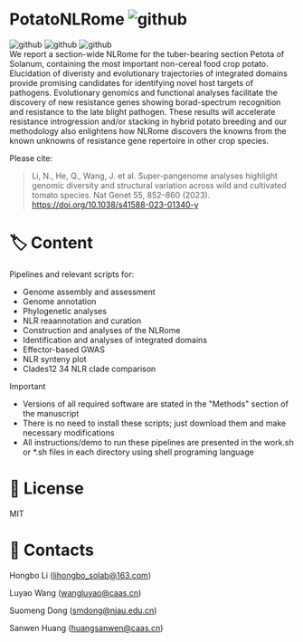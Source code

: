 # PotatoNLRome ![github](https://img.shields.io/badge/3C-Certification-red)
![github](https://img.shields.io/badge/Potato-gold)   ![github](https://img.shields.io/badge/NLRome-pink)     ![github](https://img.shields.io/badge/Late-blight-lightgreen)    
We report a section-wide NLRome for the tuber-bearing section Petota of Solanum, containing the most important non-cereal food crop potato. Elucidation of diveristy and evolutionary trajectories of integrated domains provide promising candidates for identifying novel host targets of pathogens. Evolutionary genomics and functional analyses facilitate the discovery of new resistance genes showing borad-spectrum recognition and resistance to the late blight pathogen. These results will accelerate resistance introgression and/or stacking in hybrid potato breeding and our methodology also enlightens how NLRome discovers the knowns from the known unknowns of resistance gene repertoire in other crop species.

Please cite: 

>Li, N., He, Q., Wang, J. et al. Super-pangenome analyses highlight genomic diversity and structural variation across wild and cultivated tomato species. Nat Genet 55, 852–860 (2023). https://doi.org/10.1038/s41588-023-01340-y



# :label: Content

Pipelines and relevant scripts for:

- Genome assembly and assessment
- Genome annotation
- Phylogenetic analyses
- NLR reaannotation and curation
- Construction and analyses of the NLRome
- Identification and analyses of integrated domains
- Effector-based GWAS
- NLR synteny plot
- Clades12 34 NLR clade comparison

> [!IMPORTANT]
> - Versions of all required software are stated in the "Methods" section of the manuscript  
> - There is no need to install these scripts; just download them and make necessary modifications    
> - All instructions/demo to run these pipelines are presented in the work.sh or *.sh files in each directory using shell programing language  


# :wine_glass: License

MIT

# :email: Contacts

Hongbo Li (lihongbo_solab@163.com)

Luyao Wang (wangluyao@caas.cn)

Suomeng Dong (smdong@njau.edu.cn)

Sanwen Huang (huangsanwen@caas.cn)
